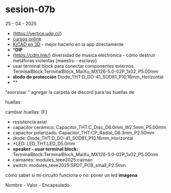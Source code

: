 # sesion-07b
25 - 04 - 2025

- (https://vertice.udp.cl/)
- [cursos online](https://www.coursera.org/)
- [KiCAD en 3D](https://www.kicad.org/external-tools/stepup/) - mejor hacerlo en la app directamente
- ***DIP**
- (https://cdm.link/) diversidad de musica electrónica - cómo destruir metáforas violentas [maestro - esclavo]
- usar terminal block para conectar componentes externos TerminalBlock:TerminalBlock_MaiXu_MX126-5.0-02P_1x02_P5.00mm
- **diodo de protección** Diode_THT:D_DO-41_SOD81_P10.16mm_Horizontal
- **

"exorsisar "
agregar la carpeta de discord para las huellas de 

huellas:

cambiar huellas: [F]

- resistencia axial
- capacitor cerámico: Capacitor_THT:C_Disc_D6.0mm_W2.5mm_P5.00mm
- capacitor polarizado: Capacitor_THT:CP_Radial_D6.3mm_P2.50mm
- diode: Diode_THT:D_DO-41_SOD81_P10.16mm_Horizontal
- *LED: LED_THT:LED_D5.0mm
- **speaker - usar terminal block:** TerminalBlock:TerminalBlock_MaiXu_MX126-5.0-02P_1x02_P5.00mm
- caimanes: modules_teee2025:caiman
- switch: modules_teee2025:SPDT_PCB_small_P2.5mm

cómo saber si mi circuito funciona o no: poner un led **imagena**

Nombre - Valor - Encapsulado
